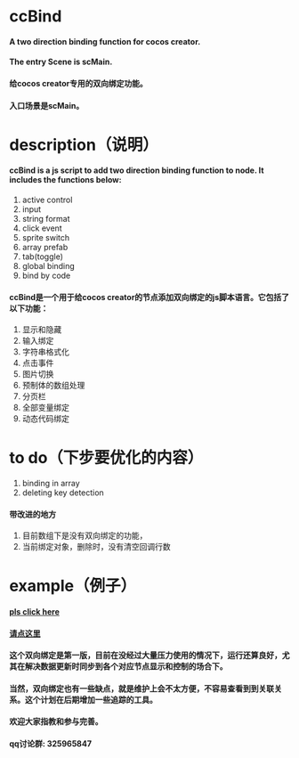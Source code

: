 # ccBind
#### A two direction binding function for cocos creator.
#### The entry Scene is scMain.

#### 给cocos creator专用的双向绑定功能。
#### 入口场景是scMain。

# description（说明）
#### ccBind is a js script to add two direction binding function to node. It includes the functions below:
1. active control
2. input
3. string format
4. click event
5. sprite switch
6. array prefab
7. tab(toggle)
8. global binding
9. bind by code

#### ccBind是一个用于给cocos creator的节点添加双向绑定的js脚本语言。它包括了以下功能：
1. 显示和隐藏
2. 输入绑定
3. 字符串格式化
4. 点击事件
5. 图片切换
6. 预制体的数组处理
7. 分页栏
8. 全部变量绑定
9. 动态代码绑定

# to do（下步要优化的内容）
1. binding in array
2. deleting key detection

#### 带改进的地方
1. 目前数组下是没有双向绑定的功能，
2. 当前绑定对象，删除时，没有清空回调行数

# example（例子）
#### [pls click here](https://faace.github.io/ccBind/example/index.html)
#### [请点这里](https://faace.github.io/ccBind/example/index.html)

#### 这个双向绑定是第一版，目前在没经过大量压力使用的情况下，运行还算良好，尤其在解决数据更新时同步到各个对应节点显示和控制的场合下。
#### 当然，双向绑定也有一些缺点，就是维护上会不太方便，不容易查看到到关联关系。这个计划在后期增加一些追踪的工具。
#### 欢迎大家指教和参与完善。
#### qq讨论群: 325965847


